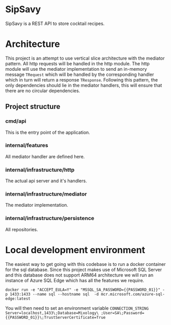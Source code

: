 # SipSavy

SipSavy is a REST API to store cocktail recipes.

# Architecture

This project is an attempt to use vertical slice architecture with the mediator pattern.
All http requests will be handled in the http module. The http module will use the mediator implementation to send
an in-memory message `TRequest` which will be handled by the corresponding handler which in turn will return
a response `TResponse`. Following this pattern, the only dependencies should lie in the mediator handlers, this
will ensure that there are no circular dependencies.

## Project structure

### cmd/api

This is the entry point of the application.

### internal/features

All mediator handler are defined here.

### internal/infrastructure/http

The actual api server and it's handlers.

### internal/infrastructure/mediator

The mediator implementation.

### internal/infrastructure/persistence

All repositories.

# Local development environment

The easiest way to get going with this codebase is to run a docker container for the sql database.
Since this project makes use of Microsoft SQL Server and this database does not support ARM64 architecture
we will run an instance of Azure SQL Edge which has all the features we require.  

`docker run -e "ACCEPT_EULA=Y" -e "MSSQL_SA_PASSWORD={{PASSWORD_01}}" -p 1433:1433 --name sql --hostname sql 
-d mcr.microsoft.com/azure-sql-edge:latest`

You will then need to set an environment variable `CONNECTION_STRING` `Server=localhost,1433\;Database=Mixology\
;User=SA\;Password={{PASSWORD_01}}\;TrustServerCertificate=True`